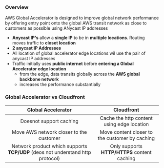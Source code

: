 ### Overview
AWS Global Accelerator is designed to improve global network performance by offering entry point onto the global AWS transit network as close to customers as possible using ANycast IP addresses

- **Anycast IP's** allow a **single IP** to be in **multiple locations**. Routing moves traffic to **closet location**
- **2 anycast IP Addresses**
- All location of global accelerator edge locations wil use the pair of anycast IP addresses
- Traffic initially uses **public internet** before **entering a Global Accelerator edge location**
    - from the edge, data transits globally across the **AWS global backbone network**
    - increases the performance substantially

### Global Accelerator vs Cloudfront
|Global Accelerator| Cloudfront|
|:---:|:---:|
| Doesnot support caching | Cache the http content using edge location|
| Move AWS network closer to the customer|  Move content closer to the customer by caching|
| Network product which supports **TCP/UDP** (deos not understand http protocol) | Only supports **HTTP/HTTPS** content caching|
